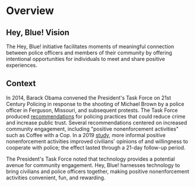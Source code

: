# Overview

## Hey, Blue! Vision
The Hey, Blue! initiative facilitates moments of meaningful connection between police officers and members of their community by offering intentional opportunities for individuals to meet and share positive experiences.

## Context
In 2014, Barack Obama convened the President's Task Force on 21st Century Policing in response to the shooting of Michael Brown by a police officer in Ferguson, Missouri, and subsequent protests. The Task Force produced [recommendations](https://cops.usdoj.gov/pdf/taskforce/taskforce_finalreport.pdf) for policing practices that could reduce crime and increase public trust. Several recommendations centered on increased community engagement, including "positive nonenforcement activities" such as Coffee with a Cop. In a 2019 [study](https://www.pnas.org/doi/10.1073/pnas.1910157116), more informal positive nonenforcement activities improved civilians' opinions of and willingness to cooperate with police; the effect lasted through a 21-day follow-up period.

The President's Task Force noted that technology provides a potential avenue for community engagement. Hey, Blue! harnesses technology to bring civilians and police officers together, making positive nonenforcement activities convenient, fun, and rewarding. 
